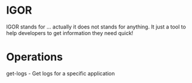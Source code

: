 IGOR
====


IGOR stands for ... actually it does not stands for anything. It just a tool to help developers to get information they need quick!


Operations
==========

get-logs - Get logs for a specific application
